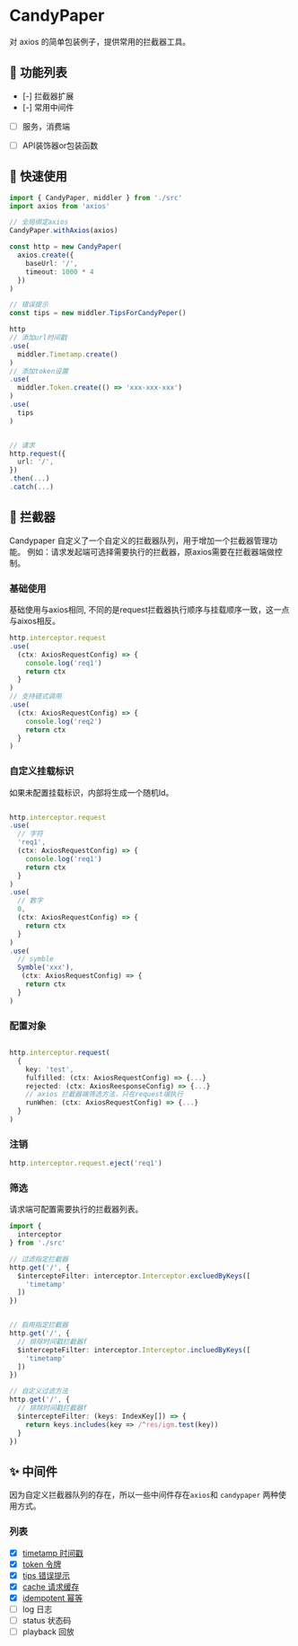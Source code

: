 # CandyPaper 
对 axios 的简单包装例子，提供常用的拦截器工具。

## 📃 功能列表

- [-] 拦截器扩展
- [-] 常用中间件
- [ ] 服务，消费端
- [ ] API装饰器or包装函数


## 🚀 快速使用
```ts
import { CandyPaper, middler } from './src'
import axios from 'axios'

// 全局绑定axios
CandyPaper.withAxios(axios)

const http = new CandyPaper(
  axios.create({
    baseUrl: '/',
    timeout: 1000 * 4
  })
)

// 错误提示
const tips = new middler.TipsForCandyPeper() 

http
// 添加url时间戳
.use(
  middler.Timetamp.create()
)
// 添加token设置
.use(
  middler.Token.create(() => 'xxx-xxx-xxx')
)
.use(
  tips
)


// 请求
http.request({
  url: '/',
})
.then(...)
.catch(...)

```


## 🔧 拦截器
Candypaper 自定义了一个自定义的拦截器队列，用于增加一个拦截器管理功能。
例如：请求发起端可选择需要执行的拦截器，原axios需要在拦截器端做控制。

### 基础使用
基础使用与axios相同, 不同的是request拦截器执行顺序与挂载顺序一致，这一点与aixos相反。
```ts
http.interceptor.request
.use(
  (ctx: AxiosRequestConfig) => {
    console.log('req1')
    return ctx
  }
)
// 支持链式调用
.use(
  (ctx: AxiosRequestConfig) => {
    console.log('req2')
    return ctx
  }
)

```

### 自定义挂载标识
如果未配置挂载标识，内部将生成一个随机Id。
```ts

http.interceptor.request
.use(
  // 字符
  'req1',
  (ctx: AxiosRequestConfig) => {
    console.log('req1')
    return ctx
  }
)
.use(
  // 数字
  0,
  (ctx: AxiosRequestConfig) => {
    return ctx
  }
)
.use(
  // symble
  Symble('xxx'),
   (ctx: AxiosRequestConfig) => {
    return ctx
  }
)

```

### 配置对象
```ts

http.interceptor.request(
  {
    key: 'test',
    fulfilled: (ctx: AxiosRequestConfig) => {...}
    rejected: (ctx: AxiosReesponseConfig) => {...}
    // axios 拦截器端筛选方法，只在request端执行
    runWhen: (ctx: AxiosRequestConfig) => {...}
  }
)

```

### 注销
```ts
http.interceptor.request.eject('req1')
```

### 筛选
请求端可配置需要执行的拦截器列表。
```ts
import {
  interceptor
} from './src'

// 过滤指定拦截器
http.get('/', {
  $intercepteFilter: interceptor.Interceptor.excluedByKeys([
    'timetamp'
  ])
})


// 启用指定拦截器
http.get('/', {
  // 排除时间戳拦截器f
  $intercepteFilter: interceptor.Interceptor.incluedByKeys([
    'timetamp'
  ])
})

// 自定义过滤方法
http.get('/', {
  // 排除时间戳拦截器f
  $intercepteFilter: (keys: IndexKey[]) => {
    return keys.includes(key => /^res/igm.test(key))
  }
})

```


## ✨ 中间件
因为自定义拦截器队列的存在，所以一些中间件存在`axios`和 `candypaper` 两种使用方式。

### 列表
- [x] [timetamp 时间戳](./src/middler/timetamp/README.md)
- [x] [token 令牌](./src/middler/token/README.md)
- [x] [tips 错误提示](./src/middler//tips/README.md)
- [x] [cache 请求缓存](./src//middler/cache//README.md)
- [x] [idempotent 幂等](./src/middler/idempotent/README.md)
- [ ] log 日志
- [ ] status 状态码
- [ ] playback 回放
